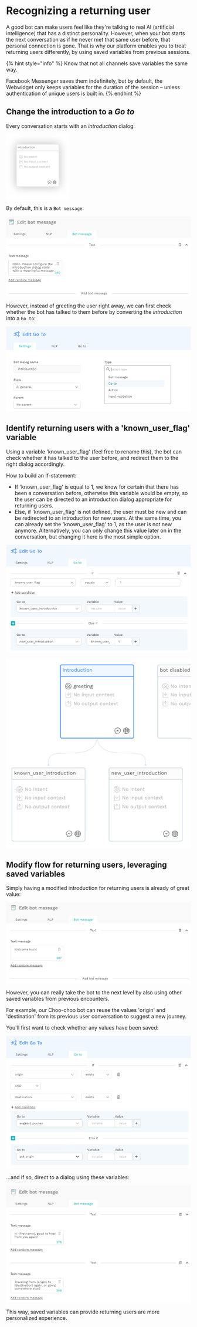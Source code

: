 # Recognizing a returning user

A good bot can make users feel like they're talking to real AI \(artificial intelligence\) that has a distinct personality. However, when your bot starts the next conversation as if he never met that same user before, that personal connection is gone. That is why our platform enables you to treat returning users differently, by using saved variables from previous sessions.

{% hint style="info" %}
Know that not all channels save variables the same way.

Facebook Messenger saves them indefinitely, but by default, the Webwidget only keeps variables for the duration of the session – unless authentication of unique users is built in.
{% endhint %}

## Change the introduction to a _Go to_

Every conversation starts with an _introduction_ dialog:

![](../.gitbook/assets/schermafbeelding-2019-01-24-om-10.56.45.png)

By default, this is a `Bot message`:

![](../.gitbook/assets/schermafbeelding-2019-01-24-om-10.56.17-kopie.png)

However, instead of greeting the user right away, we can first check whether the bot has talked to them before by converting the _introduction_ into a `Go to`:

![](../.gitbook/assets/schermafbeelding-2019-01-24-om-11.17.12.png)

## Identify returning users with a 'known\_user\_flag' variable

Using a variable 'known\_user\_flag' \(feel free to rename this\), the bot can check whether it has talked to the user before, and redirect them to the right dialog accordingly. 

How to build an If-statement:

* If 'known\_user\_flag' is equal to 1, we know for certain that there has been a conversation before, otherwise this variable would be empty, so the user can be directed to an introduction dialog appropriate for returning users.
* Else, if 'known\_user\_flag' is not defined, the user must be new and can be redirected to an introduction for new users. At the same time, you can already set the 'known\_user\_flag' to 1, as the user is not new anymore. Alternatively, you can only change this value later on in the conversation, but changing it here is the most simple option.

![](../.gitbook/assets/schermafbeelding-2019-01-24-om-11.24.35.png)

![](../.gitbook/assets/schermafbeelding-2019-01-24-om-11.39.38.png)

## Modify flow for returning users, leveraging saved variables

Simply having a modified introduction for returning users is already of great value:

![](../.gitbook/assets/schermafbeelding-2019-01-24-om-11.49.51.png)

However, you can really take the bot to the next level by also using other saved variables from previous encounters.

For example, our Choo-choo bot can reuse the values 'origin' and 'destination' from its previous user conversation to suggest a new journey.

You'll first want to check whether any values have been saved:

![](../.gitbook/assets/schermafbeelding-2019-01-24-om-12.06.50.png)

...and if so, direct to a dialog using these variables:

![](../.gitbook/assets/schermafbeelding-2019-01-24-om-12.03.20.png)

This way, saved variables can provide returning users are more personalized experience.

